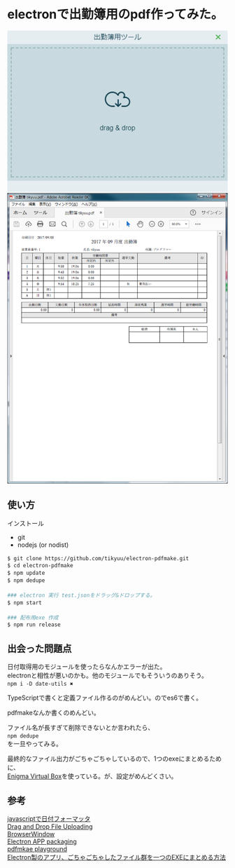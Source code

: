 

# electronで出勤簿用のpdf作ってみた。

![](./doc/2.png)  
![](./doc/3.png)

## 使い方
インストール
- git
- nodejs (or nodist)


```bash
$ git clone https://github.com/tikyuu/electron-pdfmake.git
$ cd electron-pdfmake
$ npm update
$ npm dedupe

### electron 実行 test.jsonをドラッグ&ドロップする。
$ npm start

### 配布用exe 作成
$ npm run release
```

## 出会った問題点
  日付取得用のモジュールを使ったらなんかエラーが出た。<br>
  electronと相性が悪いのかも。他のモジュールでもそういうのありそう。<br>
  `npm i -D date-utils ✖`

  TypeScriptで書くと定義ファイル作るのがめんどい。のでes6で書く。

  pdfmakeなんか書くのめんどい。

  ファイル名が長すぎて削除できないとか言われたら、<br>
  `npm dedupe`<br>
  を一旦やってみる。

  最終的なファイル出力がごちゃごちゃしているので、1つのexeにまとめるために、<br>
  [Enigma Virtual Box](http://qiita.com/takumi918/items/acf35685f5d68653c030)を使っている。が、設定がめんどくさい。<br>

## 参考
[javascriptで日付フォーマッタ](http://qiita.com/egnr-in-6matroom/items/37e65bb642d2e158804c)  
[Drag and Drop File Uploading](https://css-tricks.com/drag-and-drop-file-uploading/)  
[BrowserWindow](https://xwartz.gitbooks.io/electron-gitbook/content/en/api/browser-window.html)  
[Electron APP packaging](https://stackoverflow.com/questions/39063795/electron-app-packaging)  
[pdfmkae playground](http://pdfmake.org/playground.html)  
[Electron製のアプリ、ごちゃごちゃしたファイル群を一つのEXEにまとめる方法](http://qiita.com/takumi918/items/acf35685f5d68653c030)  


